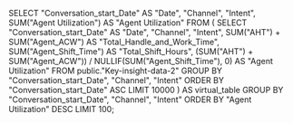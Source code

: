 SELECT 
  "Conversation_start_Date" AS "Date", 
  "Channel", 
  "Intent", 
  SUM("Agent Utilization") AS "Agent Utilization" 
FROM (
  SELECT 
    "Conversation_start_Date" AS "Date",
    "Channel",
    "Intent",
    SUM("AHT") + SUM("Agent_ACW") AS "Total_Handle_and_Work_Time",
    SUM("Agent_Shift_Time") AS "Total_Shift_Hours",
    (SUM("AHT") + SUM("Agent_ACW")) / NULLIF(SUM("Agent_Shift_Time"), 0) AS "Agent Utilization"
  FROM 
    public."Key-insight-data-2"
  GROUP BY 
    "Conversation_start_Date", "Channel", "Intent"
  ORDER BY 
    "Conversation_start_Date" ASC
  LIMIT 10000
) AS virtual_table 
GROUP BY 
  "Conversation_start_Date", "Channel", "Intent" 
ORDER BY 
  "Agent Utilization" DESC 
LIMIT 100;
